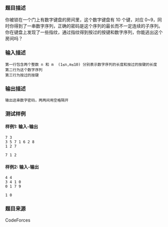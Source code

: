 ### 题目描述

你被锁在一个门上有数字键盘的房间里，这个数字键盘有 10 个键，对应 0\~9，同时你得到了一串数字序列，正确的密码是这个序列的最长而不一定连续的子序列。你在键盘上发现了一些指纹，通过指纹得到按过的按键和数字序列，你能逃出这个房间吗？

### 输入描述

```
第一行包含两个整数 n 和 m  (1≤n,m≤10) 分别表示数字序列的长度和按过的按键的长度
第二行为这个数字序列
第三行为按过的按键
```

### 输出描述

```
输出这串数字密码，两两间用空格隔开
```

### 测试样例

#### 样例1: 输入-输出

```
7 3
3 5 7 1 6 2 8
1 2 7
```

```
7 1 2
```

#### 样例2: 输入-输出

```
4 4
3 4 1 0
0 1 7 9
```

```
1 0
```

### 题目来源

CodeForces
